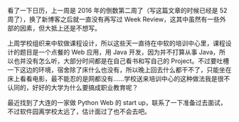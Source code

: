 
看了一下日历，上一周是 2016 年的倒数第二周了（写这篇文章的时候已经是 52 周了），换了新博客之后就一直没有再写过 Week Review，这其中虽然有一些外部的因素，但大抵上还是不想写。

上周学校组织来中软做课程设计，所以这些天一直待在中软的培训中心里，课程设计的题目是一个点餐的 Web 应用，用 Java 开发，因为并不打算从事 Java，所以也并没有怎么听，大部分时间都是在自己看书和写自己的 Project。不过要吐槽一下这边的环境，宿舍除了床什么也没有，所以晚上回去什么都干不了，只能坐在床上看看电影，最不能忍的是网都没有……学校送来培训中心的这种做法我是很不认同的，好好的大学为什么要搞成职业教育呢？

最近找到了大连的一家做 Python Web 的 start up，联系了一下准备过去面试，不过软件园离学校太远了，估计面过了也不会去吧。